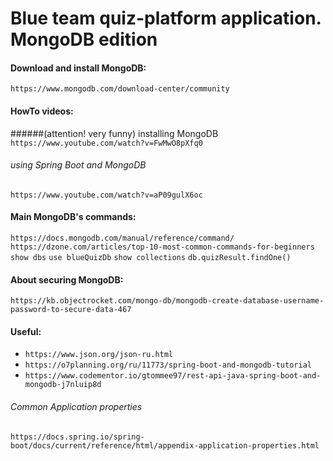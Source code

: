 # Blue team quiz-platform application. MongoDB edition
#### Download and install MongoDB:
`https://www.mongodb.com/download-center/community`
#### HowTo videos: 
######(attention! very funny) installing MongoDB
`https://www.youtube.com/watch?v=FwMwO8pXfq0`
###### using Spring Boot and MongoDB
`https://www.youtube.com/watch?v=aP09gulX6oc`
#### Main MongoDB's commands:
`https://docs.mongodb.com/manual/reference/command/`
`https://dzone.com/articles/top-10-most-common-commands-for-beginners`
`show dbs`
`use blueQuizDb`
`show collections`
`db.quizResult.findOne()`
#### About securing MongoDB:
`https://kb.objectrocket.com/mongo-db/mongodb-create-database-username-password-to-secure-data-467`
#### Useful:
* `https://www.json.org/json-ru.html`
* `https://o7planning.org/ru/11773/spring-boot-and-mongodb-tutorial`
* `https://www.codementor.io/gtommee97/rest-api-java-spring-boot-and-mongodb-j7nluip8d`
###### Common Application properties
`https://docs.spring.io/spring-boot/docs/current/reference/html/appendix-application-properties.html`